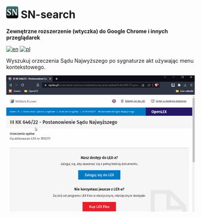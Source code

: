 # ![Icon](icon32.png) SN-search
**Zewnętrzne rozszerzenie (wtyczka) do Google Chrome i innych przeglądarek**

[![en](https://img.shields.io/badge/lang-en-red.svg)](https://github.com/HerrDiesel/SN-search/blob/main/README.md)
[![pl](https://img.shields.io/badge/lang-pl-white.svg)](https://github.com/HerrDiesel/SN-search/blob/main/README.pl.md)

Wyszukuj orzeczenia Sądu Najwyższego po sygnaturze akt używając menu kontekstowego.

![Demo](demo.gif)
